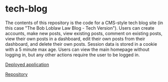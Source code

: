# tech-blog

The contents of this repository is the code for a CMS-style tech blog site (in this case "The Bob Loblaw Law Blog - Tech Version"). Users can create accounts, make new posts, view existing posts, comment on existing posts, view their own posts in a dashboard, edit their own posts from their dashboard, and delete their own posts. Session data is stored in a cookie with a 5 minute max age. Users can view the main homepage without logging in, but any other actions require the user to be logged in.

[Deployed application](https://bob-loblaw-tech-blog.herokuapp.com/)

[Repository](https://github.com/alextheordinary/tech-blog)